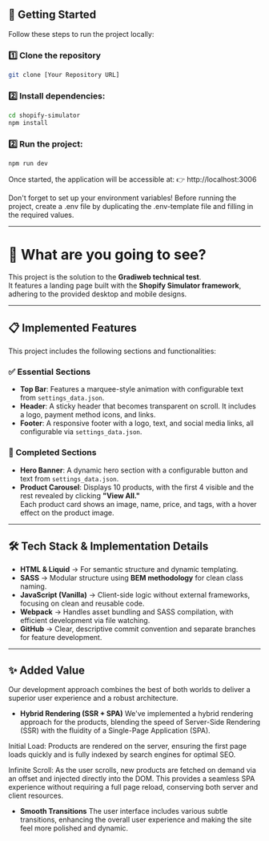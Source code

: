 ## 🚀 Getting Started

Follow these steps to run the project locally:

### 1️⃣ Clone the repository

```bash
git clone [Your Repository URL]
```

### 2️⃣️ Install dependencies:

```bash
cd shopify-simulator
npm install
```

### 2️⃣ Run the project:

```bash
npm run dev
```

Once started, the application will be accessible at:
👉 http://localhost:3006

Don't forget to set up your environment variables! Before running the project, create a .env file by duplicating the .env-template file and filling in the required values.

---

# 🚀 What are you going to see?

This project is the solution to the **Gradiweb technical test**.  
It features a landing page built with the **Shopify Simulator framework**, adhering to the provided desktop and mobile designs.

---

## 📋 Implemented Features

This project includes the following sections and functionalities:

### ✅ Essential Sections
- **Top Bar**: Features a marquee-style animation with configurable text from `settings_data.json`.
- **Header**: A sticky header that becomes transparent on scroll. It includes a logo, payment method icons, and links.
- **Footer**: A responsive footer with a logo, text, and social media links, all configurable via `settings_data.json`.

### 🎯 Completed Sections
- **Hero Banner**: A dynamic hero section with a configurable button and text from `settings_data.json`.
- **Product Carousel**: Displays 10 products, with the first 4 visible and the rest revealed by clicking **"View All."**  
  Each product card shows an image, name, price, and tags, with a hover effect on the product image.

---

## 🛠️ Tech Stack & Implementation Details

- **HTML & Liquid** → For semantic structure and dynamic templating.  
- **SASS** → Modular structure using **BEM methodology** for clean class naming.  
- **JavaScript (Vanilla)** → Client-side logic without external frameworks, focusing on clean and reusable code.  
- **Webpack** → Handles asset bundling and SASS compilation, with efficient development via file watching.  
- **GitHub** → Clear, descriptive commit convention and separate branches for feature development.  

---

## ✨ Added Value

Our development approach combines the best of both worlds to deliver a superior user experience and a robust architecture.

- **Hybrid Rendering (SSR + SPA)**
We've implemented a hybrid rendering approach for the products, blending the speed of Server-Side Rendering (SSR) with the fluidity of a Single-Page Application (SPA).

Initial Load: Products are rendered on the server, ensuring the first page loads quickly and is fully indexed by search engines for optimal SEO.

Infinite Scroll: As the user scrolls, new products are fetched on demand via an offset and injected directly into the DOM. This provides a seamless SPA experience without requiring a full page reload, conserving both server and client resources.

- **Smooth Transitions**
The user interface includes various subtle transitions, enhancing the overall user experience and making the site feel more polished and dynamic.